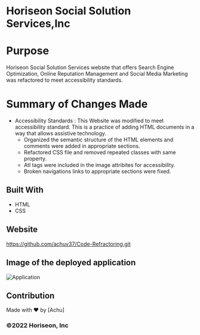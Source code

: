# Horiseon Social Solution Services,Inc

# Purpose
Horiseon Social Solution Services website that offers Search Engine Optimization, Online Reputation Management and Social Media Marketing was refactored to meet accessibility standards. 

# Summary of Changes Made
* Accessibility Standards : This Website was modified to meet accessibility standard. This is a practice of adding HTML documents in a way that allows assistive technology. 
    * Organized the semantic structure of the HTML elements and comments were added in appropriate sections.
    * Refactored CSS file and removed repeated classes with same property.
    * Atl tags were included in the image attribites for accessibility.
    * Broken navigations links to appropriate sections were fixed.   

## Built With
* HTML
* CSS

## Website
https://github.com/achuv37/Code-Refractoring.git

## Image of the deployed application

![Application](https://user-images.githubusercontent.com/93412486/154404551-ca5ed247-a739-41de-8d63-6f42e9c0cb68.jpg)

## Contribution
Made with ❤️ by [Achu]

### ©️2022 Horiseon, Inc 
